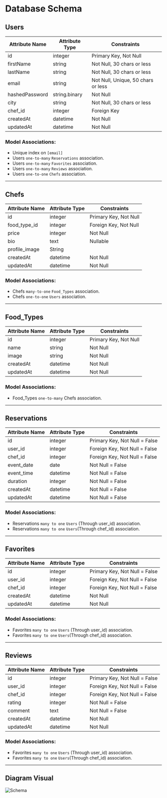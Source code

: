 # Database Schema

## Users

| Attribute Name | Attribute Type | Constraints                        |
| -------------- | -------------- | ---------------------------------- |
| id             | integer        | Primary Key, Not Null              |
| firstName      | string         | Not Null, 30 chars or less         |
| lastName       | string         | Not Null, 30 chars or less         |
| email          | string         | Not Null, Unique, 50 chars or less |
| hashedPassword | string.binary  | Not Null                           |
| city           | string         | Not Null, 30 chars or less         |
| chef_id        | integer        | Foreign Key                        |
| createdAt      | datetime       | Not Null                           |
| updatedAt      | datetime       | Not Null                           |

### Model Associations:

- Unique index on `[email]`
- Users `one-to-many` `Reservations` association.
- Users `one-to-many` `Favorites` association.
- Users `one-to-many` `Reviews` association.
- Users `one-to-one` `Chefs` association.

---

## Chefs

| Attribute Name | Attribute Type | Constraints           |
| -------------- | -------------- | --------------------- |
| id             | integer        | Primary Key, Not Null |
| food_type_id   | integer        | Foreign Key, Not Null |
| price          | integer        | Not Null              |
| bio            | text           | Nullable              |
| profile_image  | String         |
| createdAt      | datetime       | Not Null              |
| updatedAt      | datetime       | Not Null              |

### Model Associations:

- Chefs `many-to-one` `Food_Types` association.
- Chefs `one-to-one` `Users` association.

---

## Food_Types

| Attribute Name | Attribute Type | Constraints           |
| -------------- | -------------- | --------------------- |
| id             | integer        | Primary Key, Not Null |
| name           | string         | Not Null              |
| image          | string         | Not Null              |
| createdAt      | datetime       | Not Null              |
| updatedAt      | datetime       | Not Null              |

### Model Associations:

- Food_Types `one-to-many` Chefs association.

---

## Reservations

| Attribute Name | Attribute Type | Constraints                   |
| -------------- | -------------- | ----------------------------- |
| id             | integer        | Primary Key, Not Null = False |
| user_id        | integer        | Foreign Key, Not Null = False |
| chef_id        | integer        | Foreign Key, Not Null = False |
| event_date     | date           | Not Null = False              |
| event_time     | datetime       | Not Null = False              |
| duration       | integer        | Not Null = False              |
| createdAt      | datetime       | Not Null = False              |
| updatedAt      | datetime       | Not Null = False              |

### Model Associations:

- Reservations `many to one` `Users` (Through user_id) association.
- Reservations `many to one` `Users`(Through chef_id) association.

---

## Favorites

| Attribute Name | Attribute Type | Constraints                   |
| -------------- | -------------- | ----------------------------- |
| id             | integer        | Primary Key, Not Null = False |
| user_id        | integer        | Foreign Key, Not Null = False |
| chef_id        | integer        | Foreign Key, Not Null = False |
| createdAt      | datetime       | Not Null                      |
| updatedAt      | datetime       | Not Null                      |

### Model Associations:

- Favorites `many to one` `Users` (Through user_id) association.
- Favorites `many to one` `Users`(Through chef_id) association.

---

## Reviews

| Attribute Name | Attribute Type | Constraints                   |
| -------------- | -------------- | ----------------------------- |
| id             | integer        | Primary Key, Not Null = False |
| user_id        | integer        | Foreign Key, Not Null = False |
| chef_id        | integer        | Foreign Key, Not Null = False |
| rating         | integer        | Not Null = False              |
| comment        | text           | Not Null = False              |
| createdAt      | datetime       | Not Null                      |
| updatedAt      | datetime       | Not Null                      |

### Model Associations:

- Favorites `many to one` `Users` (Through user_id) association.
- Favorites `many to one` `Users`(Through chef_id) association.

---

## Diagram Visual

![Schema](Screen-Shot-goes-here)
